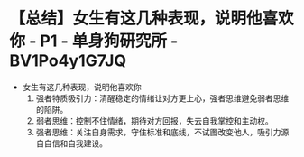 # 【总结】女生有这几种表现，说明他喜欢你 - P1 - 单身狗研究所 - BV1Po4y1G7JQ

-   女生有这几种表现，说明他喜欢你
    1.  强者特质吸引力：清醒稳定的情绪让对方更上心，强者思维避免弱者思维的陷阱。
    2.  弱者思维：控制不住情绪，期待对方回报，失去自我掌控和主动权。
    3.  强者思维：关注自身需求，守住标准和底线，不试图改变他人，吸引力源自自信和自我建设。